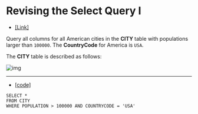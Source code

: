 # Revising the Select Query I

* [[Link]](https://www.hackerrank.com/challenges/revising-the-select-query/problem)

Query all columns for all American cities in the **CITY** table with populations larger than `100000`. The **CountryCode** for America is `USA`.

The **CITY** table is described as follows:

![img](https://s3.amazonaws.com/hr-challenge-images/8137/1449729804-f21d187d0f-CITY.jpg)

---

* [[code]](./sql-code/20210416-01.sql)

```mysql
SELECT *
FROM CITY
WHERE POPULATION > 100000 AND COUNTRYCODE = 'USA'
```

